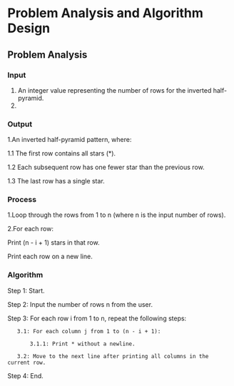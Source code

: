 # Problem Analysis and Algorithm Design

## Problem Analysis

### Input

1. An integer value representing the number of rows for the inverted half-pyramid.
2. 
### Output

1.An inverted half-pyramid pattern, where:

   1.1 The first row contains all stars (*).

   1.2 Each subsequent row has one fewer star than the previous row.

   1.3 The last row has a single star.

### Process

1.Loop through the rows from 1 to n (where n is the input number of rows).

2.For each row:

Print (n - i + 1) stars in that row.

Print each row on a new line.

### Algorithm

Step 1: Start.

Step 2: Input the number of rows n from the user.

Step 3: For each row i from 1 to n, repeat the following steps:

       3.1: For each column j from 1 to (n - i + 1):

           3.1.1: Print * without a newline.
           
       3.2: Move to the next line after printing all columns in the current row.

Step 4: End.

